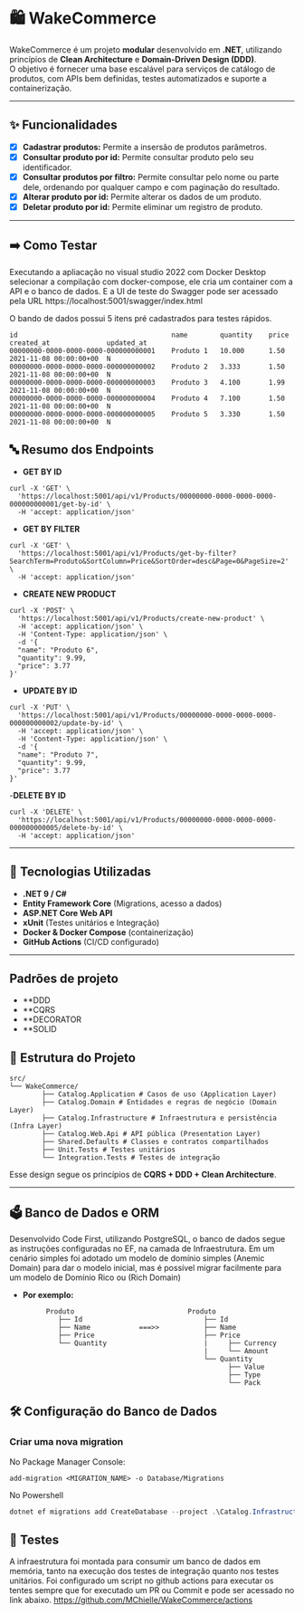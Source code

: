 # 🛍️ WakeCommerce

WakeCommerce é um projeto **modular** desenvolvido em **.NET**, utilizando princípios de **Clean Architecture** e **Domain-Driven Design (DDD)**.  
O objetivo é fornecer uma base escalável para serviços de catálogo de produtos, com APIs bem definidas, testes automatizados e suporte a containerização.

---

## ✨ Funcionalidades

- [x] **Cadastrar produtos:** Permite a insersão de produtos parâmetros.
- [x] **Consultar produto por id:** Permite consultar produto pelo seu identificador.
- [X] **Consultar produtos por filtro:** Permite consultar pelo nome ou parte dele, ordenando por qualquer campo e com paginação do resultado.
- [X] **Alterar produto por id:** Permite alterar os dados de um produto.
- [X] **Deletar produto por id:** Permite eliminar um registro de produto.

---

## ➡️ Como Testar
Executando a apliacação no visual studio 2022 com Docker Desktop selecionar a compilação com docker-compose, ele cria um container com a API e o banco de dados.
E a UI de teste do Swagger pode ser acessado pela URL https://localhost:5001/swagger/index.html

O bando de dados possui 5 itens pré cadastrados para testes rápidos.
```  
id										name	   	quantity	price	created_at				updated_at
00000000-0000-0000-0000-000000000001	Produto 1	10.000		1.50	2021-11-08 00:00:00+00	N
00000000-0000-0000-0000-000000000002	Produto 2	3.333		1.50	2021-11-08 00:00:00+00	N
00000000-0000-0000-0000-000000000003	Produto 3	4.100		1.99	2021-11-08 00:00:00+00	N
00000000-0000-0000-0000-000000000004	Produto 4	7.100		1.50	2021-11-08 00:00:00+00	N
00000000-0000-0000-0000-000000000005	Produto 5	3.330		1.50	2021-11-08 00:00:00+00	N
```
## 🔤 Resumo dos Endpoints
- **GET BY ID**
```
curl -X 'GET' \
  'https://localhost:5001/api/v1/Products/00000000-0000-0000-0000-000000000001/get-by-id' \
  -H 'accept: application/json'
```
- **GET BY FILTER**
```
curl -X 'GET' \
  'https://localhost:5001/api/v1/Products/get-by-filter?SearchTerm=Produto&SortColumn=Price&SortOrder=desc&Page=0&PageSize=2' \
  -H 'accept: application/json'
```
- **CREATE NEW PRODUCT**
```
curl -X 'POST' \
  'https://localhost:5001/api/v1/Products/create-new-product' \
  -H 'accept: application/json' \
  -H 'Content-Type: application/json' \
  -d '{
  "name": "Produto 6",
  "quantity": 9.99,
  "price": 3.77
}'
```
- **UPDATE BY ID**
```
curl -X 'PUT' \
  'https://localhost:5001/api/v1/Products/00000000-0000-0000-0000-000000000002/update-by-id' \
  -H 'accept: application/json' \
  -H 'Content-Type: application/json' \
  -d '{
  "name": "Produto 7",
  "quantity": 9.99,
  "price": 3.77
}'
```
-**DELETE BY ID**
```
curl -X 'DELETE' \
  'https://localhost:5001/api/v1/Products/00000000-0000-0000-0000-000000000005/delete-by-id' \
  -H 'accept: application/json'
```
---

## 🚀 Tecnologias Utilizadas
- **.NET 9 / C#**
- **Entity Framework Core** (Migrations, acesso a dados)
- **ASP.NET Core Web API**
- **xUnit** (Testes unitários e Integração)
- **Docker & Docker Compose** (containerização)
- **GitHub Actions** (CI/CD configurado)
---

## Padrões de projeto
- **DDD
- **CQRS
- **DECORATOR
- **SOLID

## 📂 Estrutura do Projeto
```
src/
└── WakeCommerce/
		├── Catalog.Application # Casos de uso (Application Layer)
		├── Catalog.Domain # Entidades e regras de negócio (Domain Layer)
		├── Catalog.Infrastructure # Infraestrutura e persistência (Infra Layer)
		├── Catalog.Web.Api # API pública (Presentation Layer)
		├── Shared.Defaults # Classes e contratos compartilhados
		├── Unit.Tests # Testes unitários
		└── Integration.Tests # Testes de integração
```  
Esse design segue os princípios de **CQRS + DDD + Clean Architecture**.

---
## 🗳️ Banco de Dados e ORM
Desenvolvido Code First, utilizando PostgreSQL, o banco de dados segue as instruções configuradas no EF, na camada de Infraestrutura.
Em um cenário simples foi adotado um modelo de domínio simples (Anemic Domain) para dar o modelo inicial, mas é possível migrar facilmente para um modelo de Domínio Rico ou (Rich Domain)
- **Por exemplo:**
```
		 Produto							Produto
 			├── Id								├── Id
			├── Name			===>>			├── Name
   			├── Price							├── Price
	  		└── Quantity						|	  ├── Currency
	 											|	  └── Amount
			 									└── Quantity
			 										  ├── Value
													  ├── Type
													  └── Pack
```
## 🛠️ Configuração do Banco de Dados

### Criar uma nova migration
No Package Manager Console:
```Package Manager CLI
add-migration <MIGRATION_NAME> -o Database/Migrations
```
No Powershell
```powershell
dotnet ef migrations add CreateDatabase --project .\Catalog.Infrastructure\ --startup-project .\Catalog.Web.Api\ -o Database/Migrations
```
## 🚗 Testes
A infraestrutura foi montada para consumir um banco de dados em memória, tanto na execução dos testes de integração quanto nos testes unitários.
Foi configurado um script no github actions para executar os tentes sempre que for executado um PR ou Commit e pode ser acessado no link abaixo.
https://github.com/MChielle/WakeCommerce/actions
